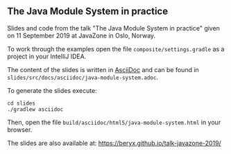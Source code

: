 ## The Java Module System in practice ##

Slides and code from the talk "The Java Module System in practice" given on 11 September 2019 at JavaZone in Oslo, Norway.

To work through the examples open the file `composite/settings.gradle` as a project in your IntelliJ IDEA.


The content of the slides is written in [AsciiDoc](http://asciidoc.org/) and can be found in `slides/src/docs/asciidoc/java-module-system.adoc`.

To generate the slides execute:
```
cd slides
./gradlew asciidoc
```
Then, open the file `build/asciidoc/html5/java-module-system.html` in your browser.

The slides are also available at: https://beryx.github.io/talk-javazone-2019/

